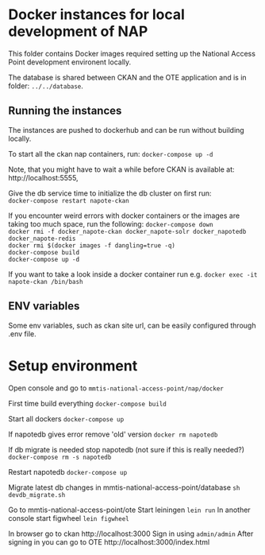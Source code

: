 # Docker instances for local development of NAP

This folder contains Docker images required setting up the National Access Point
development environent locally.

The database is shared between CKAN and the OTE application and is in folder: `../../database`.

## Running the instances

The instances are pushed to dockerhub and can be run without building locally.

To start all the ckan nap containers, run:
`docker-compose up -d`

Note, that you might have to wait a while before CKAN is available at: http://localhost:5555,

Give the db service time to initialize the db cluster on first run:  
`docker-compose restart napote-ckan`

If you encounter weird errors with docker containers or the images are taking too much space, run the following:
`docker-compose down`  
`docker rmi -f docker_napote-ckan docker_napote-solr docker_napotedb docker_napote-redis`  
`docker rmi $(docker images -f dangling=true -q)`  
`docker-compose build`  
`docker-compose up -d`  

If you want to take a look inside a docker container run e.g.
`docker exec -it napote-ckan /bin/bash`

## ENV variables

Some env variables, such as ckan site url, can be easily configured through .env file.

# Setup environment
Open console and go to `mmtis-national-access-point/nap/docker`

First time build everything
`docker-compose build`

Start all dockers
`docker-compose up`

If napotedb gives error remove 'old' version
`docker rm napotedb`

If db migrate is needed stop napotedb (not sure if this is really needed?)
`docker-compose rm -s napotedb`

Restart napotedb
`docker-compose up`

Migrate latest db changes in mmtis-national-access-point/database
`sh devdb_migrate.sh`

Go to mmtis-national-access-point/ote
Start leiningen
`lein run`
In another console start figwheel
`lein figwheel`

In browser go to ckan http://localhost:3000
Sign in using `admin/admin`
After signing in you can go to OTE http://localhost:3000/index.html
   
